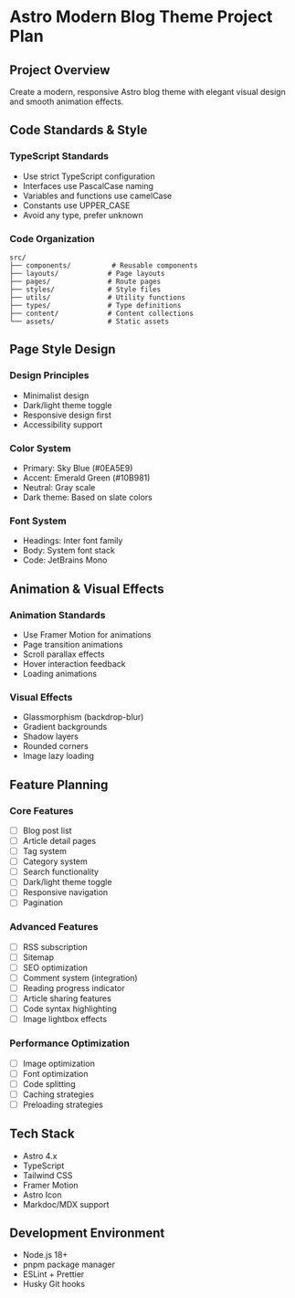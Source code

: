 # Astro Modern Blog Theme Project Plan

## Project Overview

Create a modern, responsive Astro blog theme with elegant visual design and smooth animation effects.

## Code Standards & Style

### TypeScript Standards

- Use strict TypeScript configuration
- Interfaces use PascalCase naming
- Variables and functions use camelCase
- Constants use UPPER_CASE
- Avoid any type, prefer unknown

### Code Organization

```
src/
├── components/          # Reusable components
├── layouts/            # Page layouts
├── pages/              # Route pages
├── styles/             # Style files
├── utils/              # Utility functions
├── types/              # Type definitions
├── content/            # Content collections
└── assets/             # Static assets
```

## Page Style Design

### Design Principles

- Minimalist design
- Dark/light theme toggle
- Responsive design first
- Accessibility support

### Color System

- Primary: Sky Blue (#0EA5E9)
- Accent: Emerald Green (#10B981)
- Neutral: Gray scale
- Dark theme: Based on slate colors

### Font System

- Headings: Inter font family
- Body: System font stack
- Code: JetBrains Mono

## Animation & Visual Effects

### Animation Standards

- Use Framer Motion for animations
- Page transition animations
- Scroll parallax effects
- Hover interaction feedback
- Loading animations

### Visual Effects

- Glassmorphism (backdrop-blur)
- Gradient backgrounds
- Shadow layers
- Rounded corners
- Image lazy loading

## Feature Planning

### Core Features

- [ ] Blog post list
- [ ] Article detail pages
- [ ] Tag system
- [ ] Category system
- [ ] Search functionality
- [ ] Dark/light theme toggle
- [ ] Responsive navigation
- [ ] Pagination

### Advanced Features

- [ ] RSS subscription
- [ ] Sitemap
- [ ] SEO optimization
- [ ] Comment system (integration)
- [ ] Reading progress indicator
- [ ] Article sharing features
- [ ] Code syntax highlighting
- [ ] Image lightbox effects

### Performance Optimization

- [ ] Image optimization
- [ ] Font optimization
- [ ] Code splitting
- [ ] Caching strategies
- [ ] Preloading strategies

## Tech Stack

- Astro 4.x
- TypeScript
- Tailwind CSS
- Framer Motion
- Astro Icon
- Markdoc/MDX support

## Development Environment

- Node.js 18+
- pnpm package manager
- ESLint + Prettier
- Husky Git hooks
